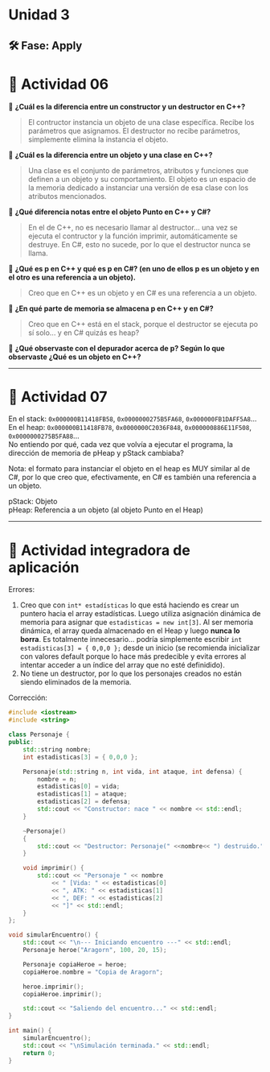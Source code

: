 # Unidad 3


## 🛠 Fase: Apply
# 📝 Actividad 06

🌱 **¿Cuál es la diferencia entre un constructor y un destructor en C++?**  
> El contructor instancia un objeto de una clase específica. Recibe los parámetros que asignamos. El destructor no recibe parámetros, simplemente elimina la instancia el objeto.    

🌿 **¿Cuál es la diferencia entre un objeto y una clase en C++?**  
> Una clase es el conjunto de parámetros, atributos y funciones que definen a un objeto y su comportamiento. El objeto es un espacio de la memoria dedicado a instanciar una versión de esa clase con los atributos mencionados.  

🌼 **¿Qué diferencia notas entre el objeto Punto en C++ y C#?**  
> En el de C++, no es necesario llamar al destructor... una vez se ejecuta el contructor y la función imprimir, automáticamente se destruye. En C#, esto no sucede, por lo que el destructor nunca se llama.  

🌻 **¿Qué es p en C++ y qué es p en C#? (en uno de ellos p es un objeto y en el otro es una referencia a un objeto).**  
> Creo que en C++ es un objeto y en C# es una referencia a un objeto. 

🌱 **¿En qué parte de memoria se almacena p en C++ y en C#?**  
> Creo que en C++ está en el stack, porque el destructor se ejecuta po sí solo... y en C# quizás es heap?

🌿 **¿Qué observaste con el depurador acerca de p? Según lo que observaste ¿Qué es un objeto en C++?**  
>

___

# 📝 Actividad 07

En el stack: `0x000000B11418FB58`,  `0x0000000275B5FA68`, `0x000000FB1DAFF5A8`...    
En el heap: `0x000000B11418FB78`, `0x0000000C2036F848`, `0x000000886E11F508`, `0x0000000275B5FA88`...    
No entiendo por qué, cada vez que volvía a ejecutar el programa, la dirección de memoria de pHeap y pStack cambiaba?    


Nota: el formato para instanciar el objeto en el heap es MUY similar al de C#, por lo que creo que, efectivamente, en C# es también una referencia a un objeto.  

pStack: Objeto  
pHeap: Referencia a un objeto (al objeto Punto en el Heap)  

___

# 📝 Actividad integradora de aplicación
Errores:  
1. Creo que con `int* estadísticas` lo que está haciendo es crear un puntero hacia el array estadísticas. Luego utiliza asignación dinámica de memoria para asignar que `estadisticas = new int[3]`. Al ser memoria dinámica, el array queda almacenado en el Heap y luego **nunca lo borra**. Es totalmente innecesario... podría simplemente escribir `int estadisticas[3] = { 0,0,0 };` desde un inicio (se recomienda inicializar con valores default porque lo hace más predecible y evita errores al intentar acceder a un índice del array que no esté definidido).   
2. No tiene un destructor, por lo que los personajes creados no están siendo eliminados de la memoria.  
  
Corrección:  
```program.cpp
#include <iostream>
#include <string>

class Personaje {
public:
    std::string nombre;
    int estadisticas[3] = { 0,0,0 };

    Personaje(std::string n, int vida, int ataque, int defensa) {
        nombre = n;
        estadisticas[0] = vida;
        estadisticas[1] = ataque;
        estadisticas[2] = defensa;
        std::cout << "Constructor: nace " << nombre << std::endl;
    }

    ~Personaje()
    {
        std::cout << "Destructor: Personaje(" <<nombre<< ") destruido." << std::endl;
    }

    void imprimir() {
        std::cout << "Personaje " << nombre
            << " [Vida: " << estadisticas[0]
            << ", ATK: " << estadisticas[1]
            << ", DEF: " << estadisticas[2]
            << "]" << std::endl;
    }
};

void simularEncuentro() {
    std::cout << "\n--- Iniciando encuentro ---" << std::endl;
    Personaje heroe("Aragorn", 100, 20, 15);

    Personaje copiaHeroe = heroe;
    copiaHeroe.nombre = "Copia de Aragorn";

    heroe.imprimir();
    copiaHeroe.imprimir();

    std::cout << "Saliendo del encuentro..." << std::endl;
}

int main() {
    simularEncuentro();
    std::cout << "\nSimulación terminada." << std::endl;
    return 0;
}
```
